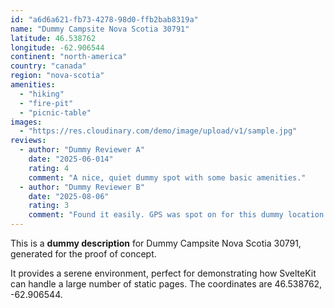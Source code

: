 ```yaml
---
id: "a6d6a621-fb73-4278-98d0-ffb2bab8319a"
name: "Dummy Campsite Nova Scotia 30791"
latitude: 46.538762
longitude: -62.906544
continent: "north-america"
country: "canada"
region: "nova-scotia"
amenities:
  - "hiking"
  - "fire-pit"
  - "picnic-table"
images:
  - "https://res.cloudinary.com/demo/image/upload/v1/sample.jpg"
reviews:
  - author: "Dummy Reviewer A"
    date: "2025-06-014"
    rating: 4
    comment: "A nice, quiet dummy spot with some basic amenities."
  - author: "Dummy Reviewer B"
    date: "2025-08-06"
    rating: 3
    comment: "Found it easily. GPS was spot on for this dummy location."
---
```


This is a **dummy description** for Dummy Campsite Nova Scotia 30791, generated for the proof of concept.

It provides a serene environment, perfect for demonstrating how SvelteKit can handle a large number of static pages. The coordinates are 46.538762, -62.906544.
